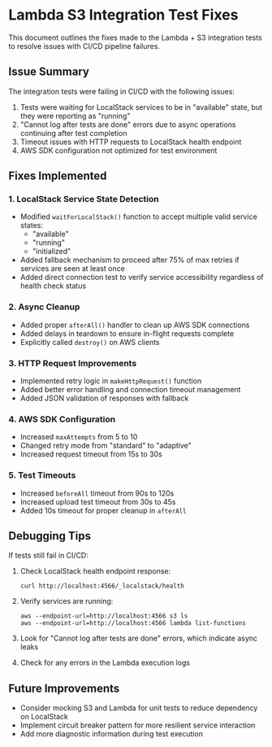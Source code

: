 # Lambda S3 Integration Test Fixes

This document outlines the fixes made to the Lambda + S3 integration tests to resolve issues with CI/CD pipeline failures.

## Issue Summary

The integration tests were failing in CI/CD with the following issues:

1. Tests were waiting for LocalStack services to be in "available" state, but they were reporting as "running"
2. "Cannot log after tests are done" errors due to async operations continuing after test completion
3. Timeout issues with HTTP requests to LocalStack health endpoint
4. AWS SDK configuration not optimized for test environment

## Fixes Implemented

### 1. LocalStack Service State Detection

- Modified `waitForLocalStack()` function to accept multiple valid service states:
  - "available"
  - "running"
  - "initialized"
- Added fallback mechanism to proceed after 75% of max retries if services are seen at least once
- Added direct connection test to verify service accessibility regardless of health check status

### 2. Async Cleanup

- Added proper `afterAll()` handler to clean up AWS SDK connections
- Added delays in teardown to ensure in-flight requests complete
- Explicitly called `destroy()` on AWS clients

### 3. HTTP Request Improvements

- Implemented retry logic in `makeHttpRequest()` function
- Added better error handling and connection timeout management
- Added JSON validation of responses with fallback

### 4. AWS SDK Configuration

- Increased `maxAttempts` from 5 to 10
- Changed retry mode from "standard" to "adaptive"
- Increased request timeout from 15s to 30s

### 5. Test Timeouts

- Increased `beforeAll` timeout from 90s to 120s
- Increased upload test timeout from 30s to 45s
- Added 10s timeout for proper cleanup in `afterAll`

## Debugging Tips

If tests still fail in CI/CD:

1. Check LocalStack health endpoint response:
   ```
   curl http://localhost:4566/_localstack/health
   ```

2. Verify services are running:
   ```
   aws --endpoint-url=http://localhost:4566 s3 ls
   aws --endpoint-url=http://localhost:4566 lambda list-functions
   ```

3. Look for "Cannot log after tests are done" errors, which indicate async leaks

4. Check for any errors in the Lambda execution logs

## Future Improvements

- Consider mocking S3 and Lambda for unit tests to reduce dependency on LocalStack
- Implement circuit breaker pattern for more resilient service interaction
- Add more diagnostic information during test execution
